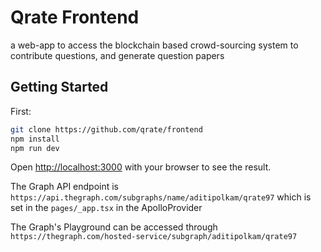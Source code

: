 # Qrate Frontend
a web-app to access the blockchain based crowd-sourcing system to contribute questions, and generate question papers 

## Getting Started

First:

```bash
git clone https://github.com/qrate/frontend
npm install
npm run dev
```

Open [http://localhost:3000](http://localhost:3000) with your browser to see the result.

The Graph API endpoint is `https://api.thegraph.com/subgraphs/name/aditipolkam/qrate97` which is set in the `pages/_app.tsx` in the ApolloProvider

The Graph's Playground can be accessed through `https://thegraph.com/hosted-service/subgraph/aditipolkam/qrate97`

